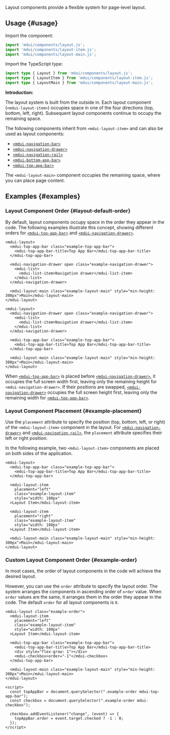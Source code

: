Layout components provide a flexible system for page-level layout.

<style>
.example-top-app-bar {
  background-color: rgb(var(--mdui-color-surface-container));
}

.example-navigation-drawer::part(panel) {
  background-color: rgb(var(--mdui-color-surface-container-low));
}

.example-layout-item {
  background-color: rgb(var(--mdui-color-surface-container-low));
}

.example-layout-main {
  background-color: rgb(var(--mdui-color-surface-container-lowest));
}

@media (min-width: 840px) {
  .example-md-visible {
    display: none;
  }
}
</style>

## Usage {#usage}

Import the component:

```js
import 'mdui/components/layout.js';
import 'mdui/components/layout-item.js';
import 'mdui/components/layout-main.js';
```

Import the TypeScript type:

```ts
import type { Layout } from 'mdui/components/layout.js';
import type { LayoutItem } from 'mdui/components/layout-item.js';
import type { LayoutMain } from 'mdui/components/layout-main.js';
```

**Introduction:**

The layout system is built from the outside in. Each layout component (`<mdui-layout-item>`) occupies space in one of the four directions (top, bottom, left, right). Subsequent layout components continue to occupy the remaining space.

The following components inherit from `<mdui-layout-item>` and can also be used as layout components:

* [`<mdui-navigation-bar>`](/en/docs/2/components/navigation-bar)
* [`<mdui-navigation-drawer>`](/en/docs/2/components/navigation-drawer)
* [`<mdui-navigation-rail>`](/en/docs/2/components/navigation-rail)
* [`<mdui-bottom-app-bar>`](/en/docs/2/components/bottom-app-bar)
* [`<mdui-top-app-bar>`](/en/docs/2/components/top-app-bar)

The `<mdui-layout-main>` component occupies the remaining space, where you can place page content.

## Examples {#examples}

### Layout Component Order {#layout-default-order}

By default, layout components occupy space in the order they appear in the code. The following examples illustrate this concept, showing different orders for [`<mdui-top-app-bar>`](/en/docs/2/components/top-app-bar) and [`<mdui-navigation-drawer>`](/en/docs/2/components/navigation-drawer).

<p class="example-md-visible">View this example on a large screen.</p>

```html,example,expandable
<mdui-layout>
  <mdui-top-app-bar class="example-top-app-bar">
    <mdui-top-app-bar-title>Top App Bar</mdui-top-app-bar-title>
  </mdui-top-app-bar>

  <mdui-navigation-drawer open class="example-navigation-drawer">
    <mdui-list>
      <mdui-list-item>Navigation drawer</mdui-list-item>
    </mdui-list>
  </mdui-navigation-drawer>

  <mdui-layout-main class="example-layout-main" style="min-height: 300px">Main</mdui-layout-main>
</mdui-layout>
```

```html,example,expandable
<mdui-layout>
  <mdui-navigation-drawer open class="example-navigation-drawer">
    <mdui-list>
      <mdui-list-item>Navigation drawer</mdui-list-item>
    </mdui-list>
  </mdui-navigation-drawer>

  <mdui-top-app-bar class="example-top-app-bar">
    <mdui-top-app-bar-title>Top App Bar</mdui-top-app-bar-title>
  </mdui-top-app-bar>

  <mdui-layout-main class="example-layout-main" style="min-height: 300px">Main</mdui-layout-main>
</mdui-layout>
```

When [`<mdui-top-app-bar>`](/en/docs/2/components/top-app-bar) is placed before [`<mdui-navigation-drawer>`](/en/docs/2/components/navigation-drawer), it occupies the full screen width first, leaving only the remaining height for `<mdui-navigation-drawer>`. If their positions are swapped, [`<mdui-navigation-drawer>`](/en/docs/2/components/navigation-drawer) occupies the full screen height first, leaving only the remaining width for [`<mdui-top-app-bar>`](/en/docs/2/components/top-app-bar).

### Layout Component Placement {#example-placement}

Use the `placement` attribute to specify the position (top, bottom, left, or right) of the `<mdui-layout-item>` component in the layout. For [`<mdui-navigation-drawer>`](/en/docs/2/components/navigation-drawer) and [`<mdui-navigation-rail>`](/en/docs/2/components/navigation-rail), the `placement` attribute specifies their left or right position.

In the following example, two `<mdui-layout-item>` components are placed on both sides of the application.

```html,example,expandable
<mdui-layout>
  <mdui-top-app-bar class="example-top-app-bar">
    <mdui-top-app-bar-title>Top App Bar</mdui-top-app-bar-title>
  </mdui-top-app-bar>

  <mdui-layout-item
    placement="left"
    class="example-layout-item"
    style="width: 100px"
  >Layout Item</mdui-layout-item>

  <mdui-layout-item
    placement="right"
    class="example-layout-item"
    style="width: 100px"
  >Layout Item</mdui-layout-item>

  <mdui-layout-main class="example-layout-main" style="min-height: 300px">Main</mdui-layout-main>
</mdui-layout>
```

### Custom Layout Component Order {#example-order}

In most cases, the order of layout components in the code will achieve the desired layout.

However, you can use the `order` attribute to specify the layout order. The system arranges the components in ascending order of `order` value. When `order` values are the same, it arranges them in the order they appear in the code. The default `order` for all layout components is `0`.

```html,example,expandable
<mdui-layout class="example-order">
  <mdui-layout-item
    placement="left"
    class="example-layout-item"
    style="width: 100px"
  >Layout Item</mdui-layout-item>

  <mdui-top-app-bar class="example-top-app-bar">
    <mdui-top-app-bar-title>Top App Bar</mdui-top-app-bar-title>
    <div style="flex-grow: 1"></div>
    <mdui-checkbox>order="-1"</mdui-checkbox>
  </mdui-top-app-bar>

  <mdui-layout-main class="example-layout-main" style="min-height: 300px">Main</mdui-layout-main>
</mdui-layout>

<script>
  const topAppBar = document.querySelector(".example-order mdui-top-app-bar");
  const checkbox = document.querySelector(".example-order mdui-checkbox");

  checkbox.addEventListener("change", (event) => {
    topAppBar.order = event.target.checked ? -1 : 0;
  });
</script>
```
